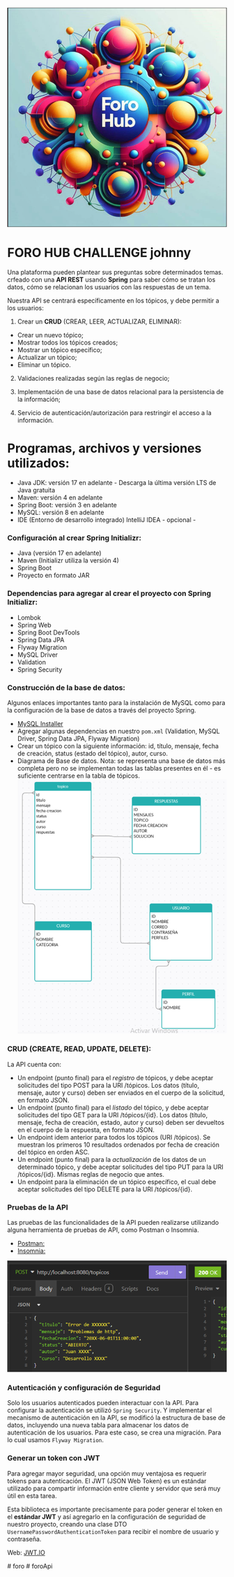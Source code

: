 ![Globos discusión](assets/balloons-4111586_1280.png)
# FORO HUB CHALLENGE johnny
Una plataforma pueden plantear sus preguntas sobre determinados temas. crfeado con una  **API REST** usando **Spring** para saber cómo se tratan los datos,  cómo se relacionan los usuarios con las respuestas de un tema. 

Nuestra API se centrará específicamente en los tópicos, y debe permitir a los usuarios:

1) Crear un **CRUD** (CREAR, LEER, ACTUALIZAR, ELIMINAR):
* Crear un nuevo tópico;
* Mostrar todos los tópicos creados;
* Mostrar un tópico específico;
* Actualizar un tópico;
* Eliminar un tópico.

2) Validaciones realizadas según las reglas de negocio;

3) Implementación de una base de datos relacional para la persistencia de la información;

4) Servicio de autenticación/autorización para restringir el acceso a la información.


# Programas, archivos y versiones utilizados:

 * Java JDK: versión 17 en adelante - Descarga la última versión LTS de Java gratuita 
 * Maven: versión 4 en adelante
 * Spring Boot: versión 3 en adelante
 * MySQL: versión 8 en adelante
 * IDE (Entorno de desarrollo integrado) IntelliJ IDEA - opcional -

### Configuración al crear Spring Initializr:

 - Java (versión 17 en adelante)
 - Maven (Initializr utiliza la versión 4)
 - Spring Boot
 - Proyecto en formato JAR

### Dependencias para agregar al crear el proyecto con Spring Initializr:

 - Lombok
 - Spring Web
 - Spring Boot DevTools
 - Spring Data JPA
 - Flyway Migration
 - MySQL Driver
 - Validation
 - Spring Security

### Construcción de la base de datos:
Algunos enlaces importantes tanto para la instalación de MySQL como para la configuración de la base de datos a través del proyecto Spring.
- [MySQL Installer](https://dev.mysql.com/downloads/installer/)
- Agregar algunas dependencias en nuestro `pom.xml` (Validation, MySQL Driver, Spring Data JPA, Flyway Migration)
- Crear un tópico con la siguiente información: id, título, mensaje, fecha de creación, status (estado del tópico), autor, curso.
- Diagrama de Base de datos. Nota: se representa una base de datos más completa pero no se implementan todas las tablas presentes en él - es suficiente centrarse en la tabla de tópicos. 
![Diagrama de Base de Datos](assets/diagrama_base_de_datos_forohub.png)

### **CRUD** (CREATE, READ, UPDATE, DELETE):
La API cuenta con:
* Un endpoint (punto final) para el *registro* de tópicos, y debe aceptar solicitudes del tipo POST para la URI /tópicos.  Los datos (título, mensaje, autor y curso) deben ser enviados en el cuerpo de la solicitud, en formato JSON.
* Un endpoint (punto final) para el *listado* del tópico, y debe aceptar solicitudes del tipo GET para la URI /tópicos/{id}. Los datos (título, mensaje, fecha de creación, estado, autor y curso) deben ser devueltos en el cuerpo de la respuesta, en formato JSON. 
* Un endpoint idem anterior para todos los tópicos (URI /tópicos). Se muestran los primeros 10 resultados ordenados por fecha de creación del tópico en orden ASC.  
* Un endpoint (punto final) para la *actualización* de los datos de un determinado tópico, y debe aceptar solicitudes del tipo PUT para la URI /tópicos/{id}. Mismas reglas de negocio que antes.
* Un endpoint para la eliminación de un tópico específico, el cual debe aceptar solicitudes del tipo DELETE para la URI /tópicos/{id}.

### Pruebas de la API
Las pruebas de las funcionalidades de la API pueden realizarse utilizando alguna herramienta de pruebas de API, como Postman o Insomnia.
* [Postman:](https://www.postman.com)
* [Insomnia:](https://insomnia.rest)

![Imagen de registro de un topico](assets/Registro_Topico.png)

### Autenticación y configuración de Seguridad

Solo los usuarios autenticados pueden interactuar con la API. Para configurar la autenticación se utilizó `Spring Security`.
Y implementar el mecanismo de autenticación en la API, se modificó la estructura de base de datos, incluyendo una nueva tabla para almacenar los datos de autenticación de los usuarios.
Para este caso, se crea una migración. Para lo cual usamos `Flyway Migration`.

### Generar un token con JWT

Para agregar mayor seguridad, una opción muy ventajosa es requerir tokens para autenticación. El JWT (JSON Web Token) es un estándar utilizado para compartir información entre cliente y servidor que será muy útil en esta tarea.

Esta biblioteca es importante precisamente para poder generar el token en el **estándar JWT** y así agregarlo en la configuración de seguridad de nuestro proyecto, creando una clase DTO `UsernamePasswordAuthenticationToken` para recibir el nombre de usuario y contraseña.

Web: [JWT.IO](https://jwt.io/)

#   f o r o 
 
 #   f o r o A p i 
 
 